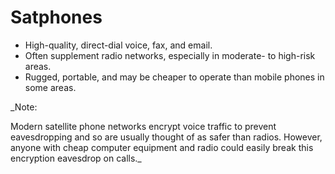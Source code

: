 [Title]: # (Why Satellite Phones)
[Order]: # (0)

# Satphones

*	High-quality, direct-dial voice, fax, and email.
*	Often supplement radio networks, especially in moderate- to high-risk areas. 
*	Rugged, portable, and may be cheaper to operate than mobile phones in some areas. 

_Note: 

Modern satellite phone networks encrypt voice traffic to prevent eavesdropping and so are usually thought of as safer than radios. However, anyone with cheap computer equipment and radio could easily break this encryption eavesdrop on calls._
